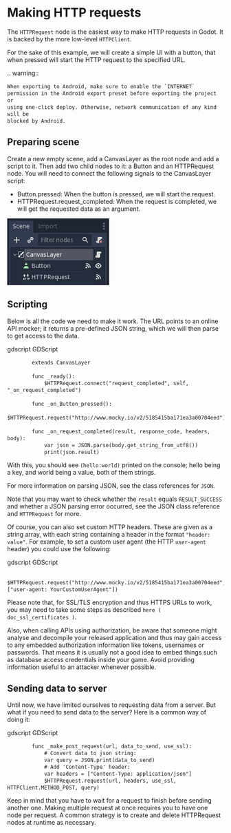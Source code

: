 

Making HTTP requests
====================

The `HTTPRequest` node is the easiest way to make HTTP requests in Godot.
It is backed by the more low-level `HTTPClient`.

For the sake of this example, we will create a simple UI with a button, that when pressed will start the HTTP request to the specified URL.

.. warning::

    When exporting to Android, make sure to enable the `INTERNET`
    permission in the Android export preset before exporting the project or
    using one-click deploy. Otherwise, network communication of any kind will be
    blocked by Android.

Preparing scene
---------------

Create a new empty scene, add a CanvasLayer as the root node and add a script to it. Then add two child nodes to it: a Button and an HTTPRequest node. You will need to connect the following signals to the CanvasLayer script:

- Button.pressed: When the button is pressed, we will start the request.
- HTTPRequest.request_completed: When the request is completed, we will get the requested data as an argument.

![](img/rest_api_scene.png)

Scripting
---------

Below is all the code we need to make it work. The URL points to an online API mocker; it returns a pre-defined JSON string, which we will then parse to get access to the data.

gdscript GDScript

```
        extends CanvasLayer

        func _ready():
            $HTTPRequest.connect("request_completed", self, "_on_request_completed")

        func _on_Button_pressed():
            $HTTPRequest.request("http://www.mocky.io/v2/5185415ba171ea3a00704eed")

        func _on_request_completed(result, response_code, headers, body):
            var json = JSON.parse(body.get_string_from_utf8())
            print(json.result)
```

With this, you should see `(hello:world)` printed on the console; hello being a key, and world being a value, both of them strings.

For more information on parsing JSON, see the class references for `JSON`.

Note that you may want to check whether the `result` equals `RESULT_SUCCESS` and whether a JSON parsing error occurred, see the JSON class reference and `HTTPRequest` for more.

Of course, you can also set custom HTTP headers. These are given as a string array, with each string containing a header in the format `"header: value"`.
For example, to set a custom user agent (the HTTP `user-agent` header) you could use the following:

gdscript GDScript

```
        $HTTPRequest.request("http://www.mocky.io/v2/5185415ba171ea3a00704eed", ["user-agent: YourCustomUserAgent"])
```

Please note that, for SSL/TLS encryption and thus HTTPS URLs to work, you may need to take some steps as described `here ( doc_ssl_certificates )`.

Also, when calling APIs using authorization, be aware that someone might analyse and decompile your released application and thus may gain access to any embedded authorization information like tokens, usernames or passwords.
That means it is usually not a good idea to embed things such as database access credentials inside your game. Avoid providing information useful to an attacker whenever possible.

Sending data to server
----------------------

Until now, we have limited ourselves to requesting data from a server. But what if you need to send data to the server? Here is a common way of doing it:

gdscript GDScript

```
        func _make_post_request(url, data_to_send, use_ssl):
            # Convert data to json string:
            var query = JSON.print(data_to_send)
            # Add 'Content-Type' header:
            var headers = ["Content-Type: application/json"]
            $HTTPRequest.request(url, headers, use_ssl, HTTPClient.METHOD_POST, query)
```

Keep in mind that you have to wait for a request to finish before sending another one. Making multiple request at once requires you to have one node per request.
A common strategy is to create and delete HTTPRequest nodes at runtime as necessary.
